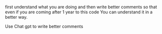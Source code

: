 first understand what you are doing and then write better comments so that even if you are coming after 1 year to this code You can understand it in a better way.

Use Chat gpt to write better comments

